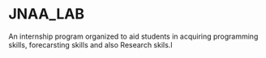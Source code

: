 # JNAA_LAB
An internship program organized to aid students in acquiring programming skills, forecarsting skills and also Research skils.l
